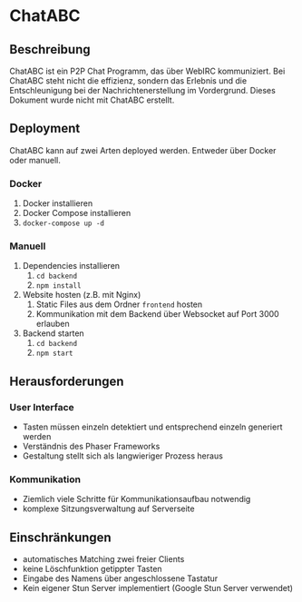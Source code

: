 # ChatABC

## Beschreibung
ChatABC ist ein P2P Chat Programm, das über WebIRC kommuniziert.
Bei ChatABC steht nicht die effizienz, sondern das Erlebnis und die Entschleunigung bei der Nachrichtenerstellung im Vordergrund.
Dieses Dokument wurde nicht mit ChatABC erstellt.

## Deployment
ChatABC kann auf zwei Arten deployed werden.
Entweder über Docker oder manuell.
### Docker 
1. Docker installieren
2. Docker Compose installieren
3. `docker-compose up -d`


### Manuell
1. Dependencies installieren
   1. `cd backend`
   2. `npm install`
2. Website hosten (z.B. mit Nginx)  
    1. Static Files aus dem Ordner `frontend` hosten  
    2. Kommunikation mit dem Backend über Websocket auf Port 3000 erlauben
3. Backend starten
   1. `cd backend`
   2. `npm start`

## Herausforderungen

### User Interface

  - Tasten müssen einzeln detektiert und entsprechend einzeln generiert werden
  - Verständnis des Phaser Frameworks 
  - Gestaltung stellt sich als langwieriger Prozess heraus

### Kommunikation

 - Ziemlich viele Schritte für Kommunikationsaufbau notwendig
 - komplexe Sitzungsverwaltung auf Serverseite

## Einschränkungen

 - automatisches Matching zwei freier Clients
 - keine Löschfunktion getippter Tasten
 - Eingabe des Namens über angeschlossene Tastatur
 - Kein eigener Stun Server implementiert (Google Stun Server verwendet)
